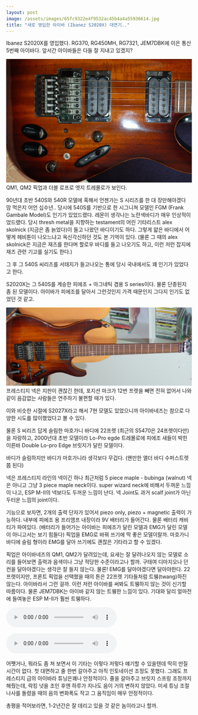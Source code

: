 ```yaml
---
layout: post
image: /assets/images/65fc9322e4f9532ac45b4a4a55936614.jpg
title: "새로 영입한 아이바 (Ibanez S2020X) 대면기.."
---
```


Ibanez S2020X를 영입했다. RG370, RG450MH, RG7321, JEM7DBK에 이은 통산 5번째 아이바다. 앞서간 아이바들은 다들 잘 지내고 있겠지?


![image](/assets/images/65fc9322e4f9532ac45b4a4a55936614.jpg)QM1, QM2 픽업과 더블 로프로 엣지 트레몰로가 보인다.


90년대 초반 540S와 540R 모델에 혹해서 언젠가는 S 시리즈를 한 대 장만해야겠다 맘 먹은지 어언 십수년..
당시에 540S를 기반으로 한 시그니쳐 모델인 FGM (Frank Gambale Model)도 인기가 있었드랬다.
레몬이 생각나는 노란색바디가 매우 인상적이었드랬다. 당시 thresh metal을 지향하는 testament의
어린 기타리스트 alex skolnick (지금은 좀 늙었다)이 들고 나왔던 바디이기도 하다. 그렇게 얇은 바디에서
어떻게 헤비톤이 나오느냐고 옥신각신하던 것도 본 기억이 있다. (물론 그 때의 alex skolnick은 지금은
재즈를 한다며 할로우 바디를 들고 나오기도 하고, 이런 저런 잡지에 재즈 관련 기고를 실기도 한다.)

그 후 그 540S 씨리즈를 서태지가 들고나오는 통에 당시 국내에서도 꽤 인기가 있었다고 한다.

S2020X는 그 540S를 계승한 피에조 + 마그네틱 겸용 S series이다. 물론 단종된지 좀 된 모델이다.
아이바가 피에조를 달아서 그런것인지 가격 때문인지 그다지 인기도 없었던 것 같고.

![image](/assets/images/5026e4192a7ccebd359d6cb5f73d5c4d.jpg)프레스티지 넥은 지판이 괜찮긴 한데, 포지션 마크가 12번 프렛을 빼면 전혀 없어서 나와 같이 음감없는 사람들은 연주하기 불편할 때가 있다.



이와 비슷한 시절에 S2027X라고 해서 7현 모델도 있었으니까 아이바네즈는 참으로 다양한 시도를 많이했었다고 볼 수 있다.

물론 S 씨리즈 답게 슬림한 마호가니 바디에 22프렛 (최근의 S5470은 24프렛이다만)을 자랑하고,
2000년대 초반 모델이라 Lo-Pro egde 트레몰로에 피에조 새들이 박힌 이른바 Double Lo-pro Edge 브릿지가 달린 모델이다.

바디가 슬림하지만 바디가 마호가니라 생각보다 무겁다. (왠만한 앨더 바디 수퍼스트렛 쯤 된다)

넥은 프레스티지 라인의 넥이긴 하나 최근처럼 5 piece maple - bubinga (walnut) 넥은 아니고 그냥 3 piece maple neck이다. super wizard neck에 비해서 두꺼운 느낌이 나고, ESP M-II의 넥보다도 두꺼운 느낌이 난다. 
넥 Joint도 과거 scalf joint가 아닌 두터운 느낌의 joint이다.

기능으로 보자면, 2개의 출력 단자가 있어서 piezo only, piezo + magnetic 출력이 가능하다. 내부에 피에조 용 프리앰프 내장이라 9V 배터리가 들어간다. 물론 배터리 캐비티가 파여있다. (배터리가 들어가는 아이바는 피에조가 달린 모델과 EMG가 달린 모델이 아니고서는 보기 힘들다) 픽업을 EMG로 바꿔 쓰기에 딱 좋은 모델이랄까. 마호가니 바디에 슬림 형이라 EMG를 달아 쓰기에도 괜찮은 기타라고 할 수 있겠다.

픽업은 아이바네즈의 QM1, QM2가 달려있는데, 요새는 잘 달려나오지 않는 모델로 소리를 들어보면 출력과 음색이나 그냥 적당한 수준이라고나 할까. 구태여 디마지오나 던컨을 달아야겠다는 생각은 잘 들지 않는다. 물론! EMG를 달아야겠다면 달아야한다. 22프렛이지만, 프론트 픽업을 선택했을 때의 톤은 22프렛 기타들처럼 트웽(twang)하진 않는다. 아이바라서 그런 걸까. 이런 저런 아이바를 써봐도 트웽하지 않는 것이 신기할 따름이다. 물론 JEM7DBK는 아이바 같지 않는 트웽한 느낌이 있다. 기대와 달리 얼마전에 들여놓은 ESP M-II가 훨씬 트웽하다. 

<audio src="/assets/images/7eddea959b22343b4b4fcfc6e997db89.mp3" controls preload></audio>

<audio src="/assets/images/2eb998ed9b49b970f6585205583348a7.mp3" controls preload></audio>


어쨋거나, 뭐라도 좀 쳐 보면서 이 기타는 이렇다 저렇다 얘기할 수 있을텐데 딱히 만질 시간이 없다. 첫 대면하고 줄 한번 갈아주고 아직 인토네이션 조정도 못했다. 그래도 프레스티지 급의 아이바라 튜닝은꽤나 안정적이다. 줄을 갈아주고 브릿지 스프링 조정까지 해줬는데, 락킹 넛을 조인 후엔 하루가 지나도 음이 거의 변하지 않았다. 미세 튜닝 조절 나사를 돌렸을 때의 음의 변화폭도 작고 그 움직임이 매우 안정적이다.

총평을 적어보라면, 1-2년간은 잘 데리고 있을 것 같은 놈이라고나 할까.


